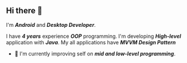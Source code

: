 ## Hi there 👋

I'm ***Android*** and ***Desktop Developer***.

I have ***4 years*** experience ***OOP*** programming. I'm developing ***High-level*** application with ***Java***. My all applications have ***MVVM Design Pattern***

- 🚀 I'm currently improving self on ***mid and low-level programming***.
<!--
**BatuhanAkar/BatuhanAkar** is a ✨ _special_ ✨ repository because its `README.md` (this file) appears on your GitHub profile.

Here are some ideas to get you started:

- 🔭 I’m currently working on ...
- 🌱 I’m currently learning ...
- 👯 I’m looking to collaborate on ...
- 🤔 I’m looking for help with ...
- 💬 Ask me about ...
- 📫 How to reach me: ...
- 😄 Pronouns: ...
- ⚡ Fun fact: ...
-->
